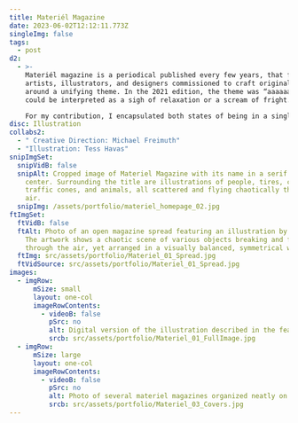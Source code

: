 ```yaml
---
title: Materiél Magazine
date: 2023-06-02T12:12:11.773Z
singleImg: false
tags:
  - post
d2:
  - >-
    Materiél magazine is a periodical published every few years, that features
    artists, illustrators, and designers commissioned to craft original work
    around a unifying theme. In the 2021 edition, the theme was “aaaaaah,” which
    could be interpreted as a sigh of relaxation or a scream of fright. 

    For my contribution, I encapsulated both states of being in a single illustration—a tumultuous composition arranged in a harmonious and symmetrical manner. Because of the dual nature of this illustration, it was also adapted to the front and back covers of the magazine.
disc: Illustration
collabs2:
  - " Creative Direction: Michael Freimuth"
  - "Illustration: Tess Havas"
snipImgSet:
  snipVidB: false
  snipAlt: Cropped image of Materiel Magazine with its name in a serif font at the
    center. Surrounding the title are illustrations of people, tires, cars,
    traffic cones, and animals, all scattered and flying chaotically through the
    air.
  snipImg: /assets/portfolio/materiel_homepage_02.jpg
ftImgSet:
  ftVidB: false
  ftAlt: Photo of an open magazine spread featuring an illustration by Tess Havas.
    The artwork shows a chaotic scene of various objects breaking and flying
    through the air, yet arranged in a visually balanced, symmetrical way.
  ftImg: src/assets/portfolio/Materiel_01_Spread.jpg
  ftVidSource: src/assets/portfolio/Materiel_01_Spread.jpg
images:
  - imgRow:
      mSize: small
      layout: one-col
      imageRowContents:
        - videoB: false
          pSrc: no
          alt: Digital version of the illustration described in the featured image.
          srcb: src/assets/portfolio/Materiel_01_FullImage.jpg
  - imgRow:
      mSize: large
      layout: one-col
      imageRowContents:
        - videoB: false
          pSrc: no
          alt: Photo of several materiel magazines organized neatly on a table.
          srcb: src/assets/portfolio/Materiel_03_Covers.jpg
---
```

